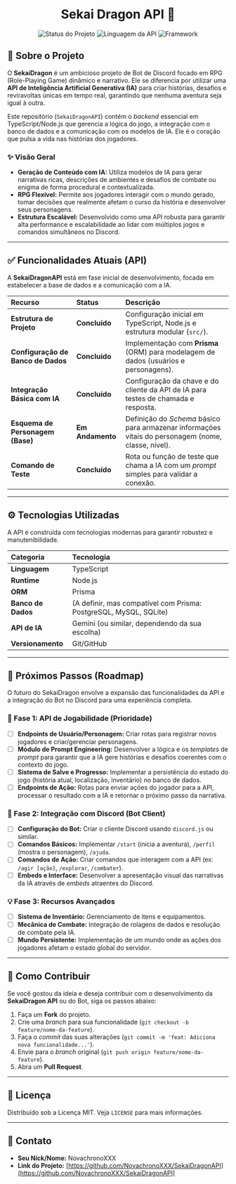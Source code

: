 <h1 align="center">
Sekai Dragon API 🐉 
</h1>

<p align="center"\>
<img src="https://img.shields.io/badge/Status-Em%20Andamento-yellow" alt="Status do Projeto"\>
<img src="https://img.shields.io/badge/Linguagem%20API-TypeScript-blue" alt="Linguagem da API"\>
<img src="https://img.shields.io/badge/Framework-Node.js-green" alt="Framework"\>
</p\>

## 📜 Sobre o Projeto

O **SekaiDragon** é um ambicioso projeto de Bot de Discord focado em RPG (Role-Playing Game) dinâmico e narrativo. Ele se diferencia por utilizar uma **API de Inteligência Artificial Generativa (IA)** para criar histórias, desafios e reviravoltas únicas em tempo real, garantindo que nenhuma aventura seja igual à outra.

Este repositório (`SekaiDragonAPI`) contém o *backend* essencial em TypeScript/Node.js que gerencia a lógica do jogo, a integração com o banco de dados e a comunicação com os modelos de IA. Ele é o coração que pulsa a vida nas histórias dos jogadores.

### ✨ Visão Geral

  - **Geração de Conteúdo com IA:** Utiliza modelos de IA para gerar narrativas ricas, descrições de ambientes e desafios de combate ou enigma de forma procedural e contextualizada.
  - **RPG Flexível:** Permite aos jogadores interagir com o mundo gerado, tomar decisões que realmente afetam o curso da história e desenvolver seus personagens.
  - **Estrutura Escalável:** Desenvolvido como uma API robusta para garantir alta performance e escalabilidade ao lidar com múltiplos jogos e comandos simultâneos no Discord.

-----

## ✅ Funcionalidades Atuais (API)

A **SekaiDragonAPI** está em fase inicial de desenvolvimento, focada em estabelecer a base de dados e a comunicação com a IA.

| Recurso | Status | Descrição |
| :--- | :--- | :--- |
| **Estrutura de Projeto** | **Concluído** | Configuração inicial em TypeScript, Node.js e estrutura modular (`src/`). |
| **Configuração de Banco de Dados** | **Concluído** | Implementação com **Prisma** (ORM) para modelagem de dados (usuários e personagens). |
| **Integração Básica com IA** | **Concluído** | Configuração da chave e do cliente da API de IA para testes de chamada e resposta. |
| **Esquema de Personagem (Base)** | **Em Andamento** | Definição do *Schema* básico para armazenar informações vitais do personagem (nome, classe, nível). |
| **Comando de Teste** | **Concluído** | Rota ou função de teste que chama a IA com um *prompt* simples para validar a conexão. |

-----

## ⚙️ Tecnologias Utilizadas

A API é construída com tecnologias modernas para garantir robustez e manutenibilidade.

| Categoria | Tecnologia |
| :--- | :--- |
| **Linguagem** | TypeScript |
| **Runtime** | Node.js |
| **ORM** | Prisma |
| **Banco de Dados** | (A definir, mas compatível com Prisma: PostgreSQL, MySQL, SQLite) |
| **API de IA** | Gemini (ou similar, dependendo da sua escolha) |
| **Versionamento** | Git/GitHub |

-----

## 🚀 Próximos Passos (Roadmap)

O futuro do SekaiDragon envolve a expansão das funcionalidades da API e a integração do Bot no Discord para uma experiência completa.

### 🌟 Fase 1: API de Jogabilidade (Prioridade)

  - [ ] **Endpoints de Usuário/Personagem:** Criar rotas para registrar novos jogadores e criar/gerenciar personagens.
  - [ ] **Módulo de Prompt Engineering:** Desenvolver a lógica e os *templates* de *prompt* para garantir que a IA gere histórias e desafios coerentes com o contexto do jogo.
  - [ ] **Sistema de Salve e Progresso:** Implementar a persistência do estado do jogo (história atual, localização, inventário) no banco de dados.
  - [ ] **Endpoints de Ação:** Rotas para enviar ações do jogador para a API, processar o resultado com a IA e retornar o próximo passo da narrativa.

### 🤖 Fase 2: Integração com Discord (Bot Client)

  - [ ] **Configuração do Bot:** Criar o cliente Discord usando `discord.js` ou similar.
  - [ ] **Comandos Básicos:** Implementar `/start` (inicia a aventura), `/perfil` (mostra o personagem), `/ajuda`.
  - [ ] **Comandos de Ação:** Criar comandos que interagem com a API (ex: `/agir [ação]`, `/explorar`, `/combater`).
  - [ ] **Embeds e Interface:** Desenvolver a apresentação visual das narrativas da IA através de *embeds* atraentes do Discord.

### 💡 Fase 3: Recursos Avançados

  - [ ] **Sistema de Inventário:** Gerenciamento de itens e equipamentos.
  - [ ] **Mecânica de Combate:** Integração de rolagens de dados e resolução de combate pela IA.
  - [ ] **Mundo Persistente:** Implementação de um mundo onde as ações dos jogadores afetam o estado global do servidor.

-----

## 🤝 Como Contribuir

Se você gostou da ideia e deseja contribuir com o desenvolvimento da **SekaiDragon API** ou do Bot, siga os passos abaixo:

1.  Faça um **Fork** do projeto.
2.  Crie uma *branch* para sua funcionalidade (`git checkout -b feature/nome-da-feature`).
3.  Faça o *commit* das suas alterações (`git commit -m 'feat: Adiciona nova funcionalidade...'`).
4.  Envie para o *branch* original (`git push origin feature/nome-da-feature`).
5.  Abra um **Pull Request**.

-----

## 🔑 Licença

Distribuído sob a Licença MIT. Veja `LICENSE` para mais informações.

-----

## 📧 Contato

  - **Seu Nick/Nome:** NovachronoXXX
  - **Link do Projeto:** [https://github.com/NovachronoXXX/SekaiDragonAPI](https://github.com/NovachronoXXX/SekaiDragonAPI)
